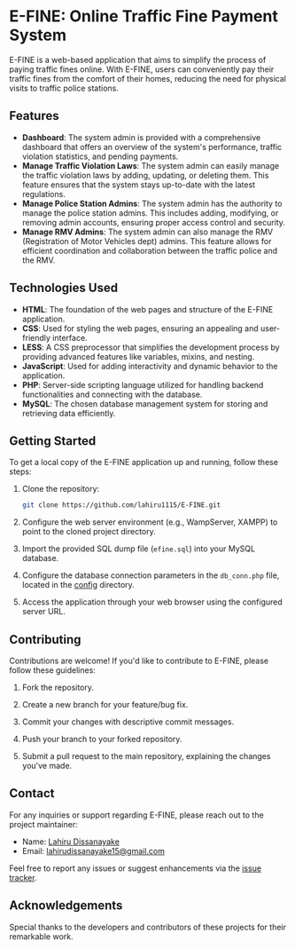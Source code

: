 # E-FINE: Online Traffic Fine Payment System

E-FINE is a web-based application that aims to simplify the process of paying traffic fines online. With E-FINE, users can conveniently pay their traffic fines from the comfort of their homes, reducing the need for physical visits to traffic police stations.

## Features

- **Dashboard**: The system admin is provided with a comprehensive dashboard that offers an overview of the system's performance, traffic violation statistics, and pending payments.
- **Manage Traffic Violation Laws**: The system admin can easily manage the traffic violation laws by adding, updating, or deleting them. This feature ensures that the system stays up-to-date with the latest regulations.
- **Manage Police Station Admins**: The system admin has the authority to manage the police station admins. This includes adding, modifying, or removing admin accounts, ensuring proper access control and security.
- **Manage RMV Admins**: The system admin can also manage the RMV (Registration of Motor Vehicles dept) admins. This feature allows for efficient coordination and collaboration between the traffic police and the RMV.

## Technologies Used

- **HTML**: The foundation of the web pages and structure of the E-FINE application.
- **CSS**: Used for styling the web pages, ensuring an appealing and user-friendly interface.
- **LESS**: A CSS preprocessor that simplifies the development process by providing advanced features like variables, mixins, and nesting.
- **JavaScript**: Used for adding interactivity and dynamic behavior to the application.
- **PHP**: Server-side scripting language utilized for handling backend functionalities and connecting with the database.
- **MySQL**: The chosen database management system for storing and retrieving data efficiently.

## Getting Started

To get a local copy of the E-FINE application up and running, follow these steps:

1. Clone the repository:

   ```bash
   git clone https://github.com/lahiru1115/E-FINE.git
   ```

2. Configure the web server environment (e.g., WampServer, XAMPP) to point to the cloned project directory.

3. Import the provided SQL dump file (`efine.sql`) into your MySQL database.

4. Configure the database connection parameters in the `db_conn.php` file, located in the [config](config) directory.

5. Access the application through your web browser using the configured server URL.

## Contributing

Contributions are welcome! If you'd like to contribute to E-FINE, please follow these guidelines:

1. Fork the repository.

2. Create a new branch for your feature/bug fix.

3. Commit your changes with descriptive commit messages.

4. Push your branch to your forked repository.

5. Submit a pull request to the main repository, explaining the changes you've made.

## Contact

For any inquiries or support regarding E-FINE, please reach out to the project maintainer:

- Name: [Lahiru Dissanayake](https://github.com/lahiru1115)
- Email: [lahirudissanayake15@gmail.com](mailto:lahirudissanayake15@gmail.com)

Feel free to report any issues or suggest enhancements via the [issue tracker](https://github.com/lahiru1115/E-FINE/issues).

## Acknowledgements

Special thanks to the developers and contributors of these projects for their remarkable work.
